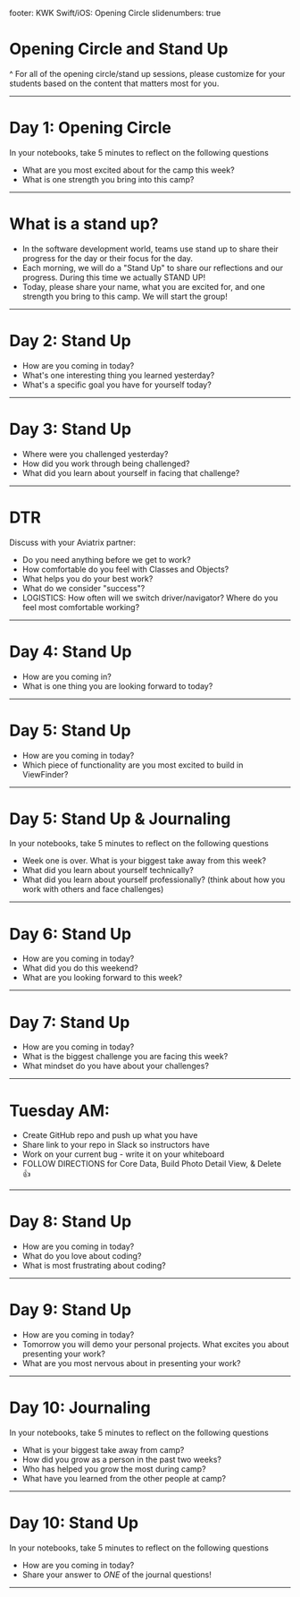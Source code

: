 footer: KWK Swift/iOS: Opening Circle
slidenumbers: true

# Opening Circle and Stand Up

^ For all of the opening circle/stand up sessions, please customize for your students based on the content that matters most for you.

---

# Day 1: 	Opening Circle

In your notebooks, take 5 minutes to reflect on the following questions

* What are you most excited about for the camp this week?
* What is one strength you bring into this camp?

---

# What is a stand up?

* In the software development world, teams use stand up to share their progress for the day or their focus for the day.  
* Each morning, we will do a "Stand Up" to share our reflections and our progress.  During this time we actually STAND UP!
* Today, please share your name, what you are excited for, and one strength you bring to this camp.  We will start the group!


---

# Day 2: Stand Up

* How are you coming in today?
* What's one interesting thing you learned yesterday?
* What's a specific goal you have for yourself today?

---

# Day 3: Stand Up

* Where were you challenged yesterday?
* How did you work through being challenged?
* What did you learn about yourself in facing that challenge?

---

# DTR

Discuss with your Aviatrix partner:

* Do you need anything before we get to work?
* How comfortable do you feel with Classes and Objects?
* What helps you do your best work?
* What do we consider "success"?
* LOGISTICS: How often will we switch driver/navigator? Where do you feel most comfortable working?

---

# Day 4: Stand Up

* How are you coming in?
* What is one thing you are looking forward to today?

---

# Day 5: Stand Up

* How are you coming in today?
* Which piece of functionality are you most excited to build in ViewFinder?

---

# Day 5: Stand Up & Journaling

In your notebooks, take 5 minutes to reflect on the following questions

* Week one is over.  What is your biggest take away from this week?
* What did you learn about yourself technically?  
* What did you learn about yourself professionally? (think about how you work with others and face challenges)

---

# Day 6: Stand Up

* How are you coming in today?
* What did you do this weekend?  
* What are you looking forward to this week?

---

# Day 7: Stand Up

* How are you coming in today?
* What is the biggest challenge you are facing this week?
* What mindset do you have about your challenges?

---

# Tuesday AM:

* Create GitHub repo and push up what you have
* Share link to your repo in Slack so instructors have
* Work on your current bug - write it on your whiteboard
* FOLLOW DIRECTIONS for Core Data, Build Photo Detail View, & Delete 👍

---

# Day 8: Stand Up

* How are you coming in today?
* What do you love about coding?  
* What is most frustrating about coding?

---

# Day 9: Stand Up

* How are you coming in today?
* Tomorrow you will demo your personal projects.  What excites you about presenting your work?
* What are you most nervous about in presenting your work?

---

# Day 10: Journaling

In your notebooks, take 5 minutes to reflect on the following questions

* What is your biggest take away from camp?
* How did you grow as a person in the past two weeks?
* Who has helped you grow the most during camp?  
* What have you learned from the other people at camp?

---

# Day 10: Stand Up

In your notebooks, take 5 minutes to reflect on the following questions

* How are you coming in today?
* Share your answer to _ONE_ of the journal questions!

---
